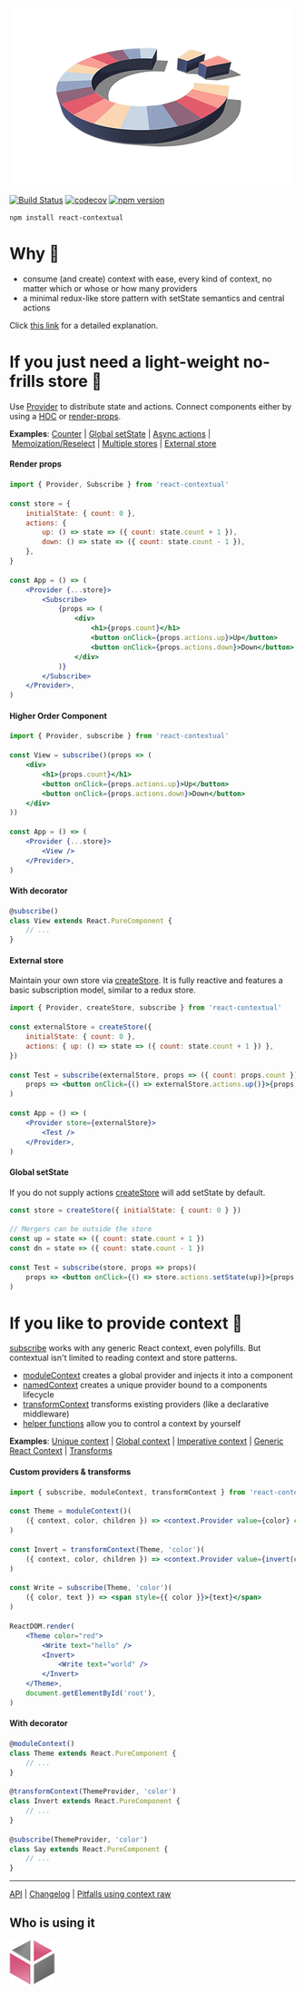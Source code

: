<p align="center">
  <img width="500" height="314" src="assets/logo-3d-flat.png">
</p>

[![Build Status](https://travis-ci.org/drcmda/react-contextual.svg?branch=master)](https://travis-ci.org/drcmda/react-contextual) [![codecov](https://codecov.io/gh/drcmda/react-contextual/branch/master/graph/badge.svg)](https://codecov.io/gh/drcmda/react-contextual) [![npm version](https://badge.fury.io/js/react-contextual.svg)](https://badge.fury.io/js/react-contextual)

    npm install react-contextual

# Why 🤔

* consume (and create) context with ease, every kind of context, no matter which or whose or how many providers
* a minimal redux-like store pattern with setState semantics and central actions

Click [this link](https://github.com/drcmda/react-contextual/blob/master/PITFALLS.md) for a detailed explanation.

# If you just need a light-weight no-frills store 🎰

Use [Provider](https://github.com/drcmda/react-contextual/blob/master/API.md#provider) to distribute state and actions. Connect components either by using a [HOC](https://github.com/drcmda/react-contextual/blob/master/API.md#subscribe) or [render-props](https://github.com/drcmda/react-contextual/blob/master/API.md#subscribe-as-a-component).

<b>Examples</b>: [Counter](https://codesandbox.io/embed/3vo9164z25) | [Global setState](https://codesandbox.io/embed/01l8z634qn) | [Async actions](https://codesandbox.io/embed/ywyr3q5n4z) | [Memoization/Reselect](https://codesandbox.io/embed/yvx9my007z) | [Multiple stores](https://codesandbox.io/embed/0o8pj1jz7v) | [External store](https://codesandbox.io/embed/jzwv46729y)

#### Render props

```jsx
import { Provider, Subscribe } from 'react-contextual'

const store = {
    initialState: { count: 0 },
    actions: {
        up: () => state => ({ count: state.count + 1 }),
        down: () => state => ({ count: state.count - 1 }),
    },
}

const App = () => (
    <Provider {...store}>
        <Subscribe>
            {props => (
                <div>
                    <h1>{props.count}</h1>
                    <button onClick={props.actions.up}>Up</button>
                    <button onClick={props.actions.down}>Down</button>
                </div>
            )}
        </Subscribe>
    </Provider>,
)
```

#### Higher Order Component

```jsx
import { Provider, subscribe } from 'react-contextual'

const View = subscribe()(props => (
    <div>
        <h1>{props.count}</h1>
        <button onClick={props.actions.up}>Up</button>
        <button onClick={props.actions.down}>Down</button>
    </div>
))

const App = () => (
    <Provider {...store}>
        <View />
    </Provider>,
)
```

#### With decorator

```jsx
@subscribe()
class View extends React.PureComponent {
    // ...
}
```

#### External store

Maintain your own store via [createStore](https://github.com/drcmda/react-contextual/blob/master/API.md#createstore). It is fully reactive and features a basic subscription model, similar to a redux store.

```jsx
import { Provider, createStore, subscribe } from 'react-contextual'

const externalStore = createStore({
    initialState: { count: 0 },
    actions: { up: () => state => ({ count: state.count + 1 }) },
})

const Test = subscribe(externalStore, props => ({ count: props.count }))(
    props => <button onClick={() => externalStore.actions.up()}>{props.count}</button>,
)

const App = () => (
    <Provider store={externalStore}>
        <Test />
    </Provider>,
)
```

#### Global setState

If you do not supply actions [createStore](https://github.com/drcmda/react-contextual/blob/master/API.md#createstore) will add setState by default.

```jsx
const store = createStore({ initialState: { count: 0 } })

// Mergers can be outside the store
const up = state => ({ count: state.count + 1 })
const dn = state => ({ count: state.count - 1 })

const Test = subscribe(store, props => props)(
    props => <button onClick={() => store.actions.setState(up)}>{props.count}</button>,
)
```

# If you like to provide context 🚀

[subscribe](https://github.com/drcmda/react-contextual/blob/master/API.md#subscribe) works with any generic React context, even polyfills. But contextual isn't limited to reading context and store patterns.

* [moduleContext](https://github.com/drcmda/react-contextual/blob/master/API.md#modulecontext) creates a global provider and injects it into a component
* [namedContext](https://github.com/drcmda/react-contextual/blob/master/API.md#namedcontext) creates a unique provider bound to a components lifecycle
* [transformContext](https://github.com/drcmda/react-contextual/blob/master/API.md#transformcontext) transforms existing providers (like a declarative middleware)
* [helper functions](https://github.com/drcmda/react-contextual/blob/master/API.md#imperative-context-handling) allow you to control a context by yourself

<b>Examples</b>: [Unique context](https://codesandbox.io/embed/ox405qqopy) | [Global context](https://codesandbox.io/embed/v8pn13nq77) | [Imperative context](https://codesandbox.io/embed/30ql1rxzlq) | [Generic React Context](https://codesandbox.io/embed/55wp11lv4) | [Transforms](https://codesandbox.io/embed/mjv84k1kn9)

#### Custom providers & transforms

```jsx
import { subscribe, moduleContext, transformContext } from 'react-contextual'

const Theme = moduleContext()(
    ({ context, color, children }) => <context.Provider value={color} children={children} />
)

const Invert = transformContext(Theme, 'color')(
    ({ context, color, children }) => <context.Provider value={invert(color)} children={children} />
)

const Write = subscribe(Theme, 'color')(
    ({ color, text }) => <span style={{ color }}>{text}</span>
)

ReactDOM.render(
    <Theme color="red">
        <Write text="hello" />
        <Invert>
            <Write text="world" />
        </Invert>
    </Theme>,
    document.getElementById('root'),
)
```

#### With decorator

```jsx
@moduleContext()
class Theme extends React.PureComponent {
    // ...
}

@transformContext(ThemeProvider, 'color')
class Invert extends React.PureComponent {
    // ...
}

@subscribe(ThemeProvider, 'color')
class Say extends React.PureComponent {
    // ...
}
```

---

[API](https://github.com/drcmda/react-contextual/blob/master/API.md) | [Changelog](https://github.com/drcmda/react-contextual/blob/master/CHANGELOG.md) | [Pitfalls using context raw](https://github.com/drcmda/react-contextual/blob/master/PITFALLS.md)

## Who is using it

[![AWV](/assets/corp-awv.png)](https://github.com/awv-informatik)
